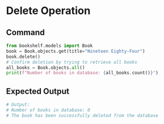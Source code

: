 # Delete Operation

## Command
```python
from bookshelf.models import Book
book = Book.objects.get(title="Nineteen Eighty-Four")
book.delete()
# Confirm deletion by trying to retrieve all books
all_books = Book.objects.all()
print(f"Number of books in database: {all_books.count()}")
```

## Expected Output
```python
# Output:
# Number of books in database: 0
# The book has been successfully deleted from the database
```
